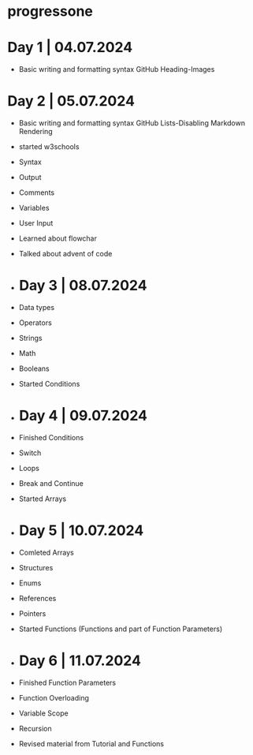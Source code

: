 # progressone
# Day 1 | 04.07.2024

+ Basic writing and formatting syntax GitHub Heading-Images

# Day 2 | 05.07.2024

- Basic writing and formatting syntax GitHub Lists-Disabling Markdown Rendering
- started w3schools
- Syntax
- Output
- Comments
- Variables
- User Input
- Learned about flowchar
- Talked about advent of code

- # Day 3 | 08.07.2024

- Data types
- Operators
- Strings
- Math
- Booleans
- Started Conditions

- # Day 4 | 09.07.2024
- Finished Conditions
- Switch
- Loops
- Break and Continue
- Started Arrays

- # Day 5 | 10.07.2024
- Comleted Arrays
- Structures
- Enums
- References
- Pointers
- Started Functions (Functions and part of Function Parameters)

- # Day 6 | 11.07.2024
- Finished Function Parameters
- Function Overloading
- Variable Scope
- Recursion
- Revised material from Tutorial and Functions











